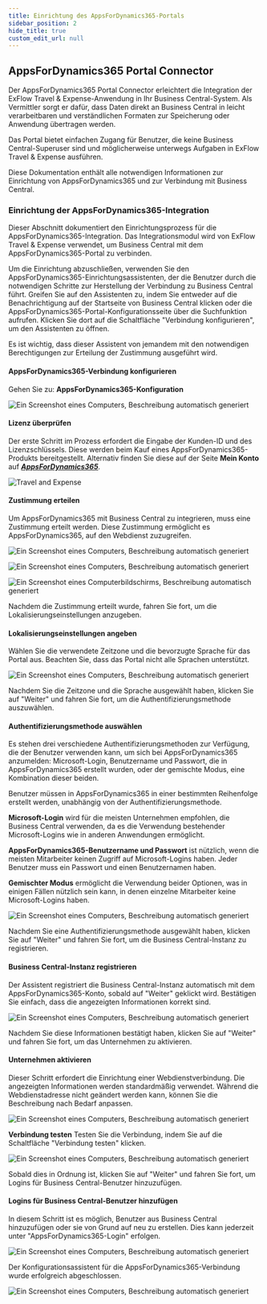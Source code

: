 ```yaml
---
title: Einrichtung des AppsForDynamics365-Portals
sidebar_position: 2
hide_title: true
custom_edit_url: null
---
```


## AppsForDynamics365 Portal Connector

Der AppsForDynamics365 Portal Connector erleichtert die Integration der ExFlow Travel & Expense-Anwendung in Ihr Business Central-System. Als Vermittler sorgt er dafür, dass Daten direkt an Business Central in leicht verarbeitbaren und verständlichen Formaten zur Speicherung oder Anwendung übertragen werden.

Das Portal bietet einfachen Zugang für Benutzer, die keine Business Central-Superuser sind und möglicherweise unterwegs Aufgaben in ExFlow Travel & Expense ausführen.

Diese Dokumentation enthält alle notwendigen Informationen zur Einrichtung von AppsForDynamics365 und zur Verbindung mit Business Central.

### Einrichtung der AppsForDynamics365-Integration
Dieser Abschnitt dokumentiert den Einrichtungsprozess für die AppsForDynamics365-Integration. Das Integrationsmodul wird von ExFlow Travel & Expense verwendet, um Business Central mit dem AppsForDynamics365-Portal zu verbinden.

Um die Einrichtung abzuschließen, verwenden Sie den AppsForDynamics365-Einrichtungsassistenten, der die Benutzer durch die notwendigen Schritte zur Herstellung der Verbindung zu Business Central führt. Greifen Sie auf den Assistenten zu, indem Sie entweder auf die Benachrichtigung auf der Startseite von Business Central klicken oder die AppsForDynamics365-Portal-Konfigurationsseite über die Suchfunktion aufrufen. Klicken Sie dort auf die Schaltfläche "Verbindung konfigurieren", um den Assistenten zu öffnen.

Es ist wichtig, dass dieser Assistent von jemandem mit den notwendigen Berechtigungen zur Erteilung der Zustimmung ausgeführt wird.

#### AppsForDynamics365-Verbindung konfigurieren
Gehen Sie zu: **AppsForDynamics365-Konfiguration**

![Ein Screenshot eines Computers, Beschreibung automatisch generiert](../../images/tem-001.png)

#### Lizenz überprüfen

Der erste Schritt im Prozess erfordert die Eingabe der Kunden-ID und des Lizenzschlüssels. Diese werden beim Kauf eines AppsForDynamics365-Produkts bereitgestellt. Alternativ finden Sie diese auf der Seite **Mein Konto** auf [***AppsForDynamics365***](http://www.appsfordynamics365.com).

![Travel and Expense](../../images/tem-002.png)

#### Zustimmung erteilen

Um AppsForDynamics365 mit Business Central zu integrieren, muss eine Zustimmung erteilt werden. Diese Zustimmung ermöglicht es AppsForDynamics365, auf den Webdienst zuzugreifen.

![Ein Screenshot eines Computers, Beschreibung automatisch generiert](../../images/tem-003.png)

![Ein Screenshot eines Computers, Beschreibung automatisch generiert](../../images/tem-004.png)

![Ein Screenshot eines Computerbildschirms, Beschreibung automatisch generiert](../../images/tem-124.png)

Nachdem die Zustimmung erteilt wurde, fahren Sie fort, um die Lokalisierungseinstellungen anzugeben.

#### Lokalisierungseinstellungen angeben

Wählen Sie die verwendete Zeitzone und die bevorzugte Sprache für das Portal aus. Beachten Sie, dass das Portal nicht alle Sprachen unterstützt.

![Ein Screenshot eines Computers, Beschreibung automatisch generiert](../../images/tem-005.png)

Nachdem Sie die Zeitzone und die Sprache ausgewählt haben, klicken Sie auf "Weiter" und fahren Sie fort, um die Authentifizierungsmethode auszuwählen.

#### Authentifizierungsmethode auswählen

Es stehen drei verschiedene Authentifizierungsmethoden zur Verfügung, die der Benutzer verwenden kann, um sich bei AppsForDynamics365 anzumelden: Microsoft-Login, Benutzername und Passwort, die in AppsForDynamics365 erstellt wurden, oder der gemischte Modus, eine Kombination dieser beiden.

Benutzer müssen in AppsForDynamics365 in einer bestimmten Reihenfolge erstellt werden, unabhängig von der Authentifizierungsmethode.

**Microsoft-Login** wird für die meisten Unternehmen empfohlen, die Business Central verwenden, da es die Verwendung bestehender Microsoft-Logins wie in anderen Anwendungen ermöglicht.

**AppsForDynamics365-Benutzername und Passwort** ist nützlich, wenn die meisten Mitarbeiter keinen Zugriff auf Microsoft-Logins haben. Jeder Benutzer muss ein Passwort und einen Benutzernamen haben.

**Gemischter Modus** ermöglicht die Verwendung beider Optionen, was in einigen Fällen nützlich sein kann, in denen einzelne Mitarbeiter keine Microsoft-Logins haben.

![Ein Screenshot eines Computers, Beschreibung automatisch generiert](../../images/tem-006.png)

Nachdem Sie eine Authentifizierungsmethode ausgewählt haben, klicken Sie auf "Weiter" und fahren Sie fort, um die Business Central-Instanz zu registrieren.

#### Business Central-Instanz registrieren

Der Assistent registriert die Business Central-Instanz automatisch mit dem AppsForDynamics365-Konto, sobald auf "Weiter" geklickt wird. Bestätigen Sie einfach, dass die angezeigten Informationen korrekt sind.

![Ein Screenshot eines Computers, Beschreibung automatisch generiert](../../images/tem-007.png)

Nachdem Sie diese Informationen bestätigt haben, klicken Sie auf "Weiter" und fahren Sie fort, um das Unternehmen zu aktivieren.

#### Unternehmen aktivieren

Dieser Schritt erfordert die Einrichtung einer Webdienstverbindung. Die angezeigten Informationen werden standardmäßig verwendet. Während die Webdienstadresse nicht geändert werden kann, können Sie die Beschreibung nach Bedarf anpassen.

![Ein Screenshot eines Computers, Beschreibung automatisch generiert](../../images/tem-008.png)

**Verbindung testen** Testen Sie die Verbindung, indem Sie auf die Schaltfläche "Verbindung testen" klicken.

![Ein Screenshot eines Computers, Beschreibung automatisch generiert](../../images/tem-122.png)

Sobald dies in Ordnung ist, klicken Sie auf "Weiter" und fahren Sie fort, um Logins für Business Central-Benutzer hinzuzufügen.

#### Logins für Business Central-Benutzer hinzufügen

In diesem Schritt ist es möglich, Benutzer aus Business Central hinzuzufügen oder sie von Grund auf neu zu erstellen. Dies kann jederzeit unter "AppsForDynamics365-Login" erfolgen.

![Ein Screenshot eines Computers, Beschreibung automatisch generiert](../../images/tem-009.png)

Der Konfigurationsassistent für die AppsForDynamics365-Verbindung wurde erfolgreich abgeschlossen.

![Ein Screenshot eines Computers, Beschreibung automatisch generiert](../../images/tem-010.png)
